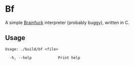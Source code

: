 # Bf

A simple [Brainfuck](https://en.wikipedia.org/wiki/Brainfuck) interpreter (probably buggy), written in C.

## Usage

```
Usage: ./build/bf <file>

  -h, --help            Print help
```
